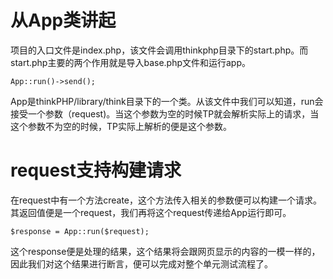 # 从App类讲起
项目的入口文件是index.php，该文件会调用thinkphp目录下的start.php。而start.php主要的两个作用就是导入base.php文件和运行app。

`App::run()->send();`

App是thinkPHP/library/think目录下的一个类。从该文件中我们可以知道，run会接受一个参数（request)。当这个参数为空的时候TP就会解析实际上的请求，当这个参数不为空的时候，TP实际上解析的便是这个参数。

# request支持构建请求
在request中有一个方法create，这个方法传入相关的参数便可以构建一个请求。其返回值便是一个request，我们再将这个request传递给App运行即可。

`$response = App::run($request);`

这个response便是处理的结果，这个结果将会跟网页显示的内容的一模一样的，因此我们对这个结果进行断言，便可以完成对整个单元测试流程了。